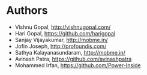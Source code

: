 # Authors

* Vishnu Gopal, http://vishnugopal.com/
* Hari Gopal, https://github.com/harigopal
* Sanjay Vijayakumar, http://mobme.in/
* Jofin Joseph, http://profoundis.com/
* Sathya Kalayanasundaram, http://mobme.in/
* Avinash Patra, https://github.com/avinashpatra
* Mohammed Irfan, https://github.com/Power-Inside